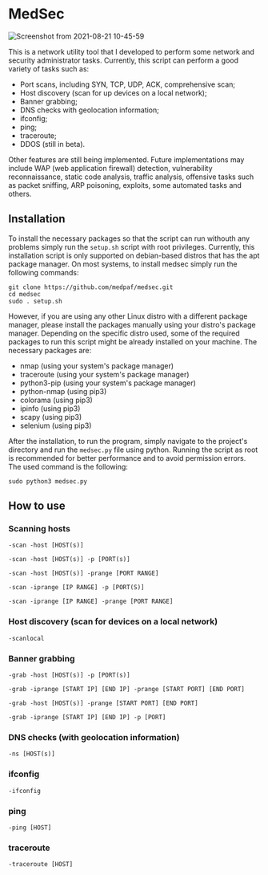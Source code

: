 # MedSec

![Screenshot from 2021-08-21 10-45-59](https://user-images.githubusercontent.com/61552222/131221155-334eea00-10e1-465c-9017-9cccc2991473.png)

This is a network utility tool that I developed to perform some network and security administrator tasks. Currently, this script can perform a good variety of tasks such as:
- Port scans, including SYN, TCP, UDP, ACK, comprehensive scan;
- Host discovery (scan for up devices on a local network);
- Banner grabbing;
- DNS checks with geolocation information;
- ifconfig;
- ping;
- traceroute;
- DDOS (still in beta).

Other features are still being implemented. Future implementations may include WAP (web application firewall) detection, vulnerability reconnaissance, static code analysis, traffic analysis, offensive tasks such as packet sniffing, ARP poisoning, exploits, some automated tasks and others.

## Installation

To install the necessary packages so that the script can run withouth any problems simply run the `setup.sh` script with root privileges. Currently, this installation script is only supported on debian-based distros that has the apt package manager. On most systems, to install medsec simply run the following commands:
```
git clone https://github.com/medpaf/medsec.git
cd medsec
sudo . setup.sh
```
However, if you are using any other Linux distro with a different package manager, please install the packages manually using your distro's package manager. Depending on the specific distro used, some of the required packages to run this script might be already installed on your machine.
The necessary packages are:
- nmap (using your system's package manager)
- traceroute (using your system's package manager)
- python3-pip (using your system's package manager)
- python-nmap (using pip3)
- colorama (using pip3)
- ipinfo (using pip3)
- scapy (using pip3)
- selenium (using pip3)

After the installation, to run the program, simply navigate to the project's directory and run the `medsec.py` file using python. Running the script as root is recommended for better performance and to avoid permission errors. The used command is the following:
```
sudo python3 medsec.py
```
## How to use
### Scanning hosts
```
-scan -host [HOST(s)] 
```
```
-scan -host [HOST(s)] -p [PORT(s)] 
```
```
-scan -host [HOST(s)] -prange [PORT RANGE] 
```
```
-scan -iprange [IP RANGE] -p [PORT(S)] 
```
```
-scan -iprange [IP RANGE] -prange [PORT RANGE]
```
### Host discovery (scan for devices on a local network)
```
-scanlocal
```
### Banner grabbing
```
-grab -host [HOST(s)] -p [PORT(s)]
```
```
-grab -iprange [START IP] [END IP] -prange [START PORT] [END PORT]
```
```
-grab -host [HOST(s)] -prange [START PORT] [END PORT]
```
```
-grab -iprange [START IP] [END IP] -p [PORT]
```
### DNS checks (with geolocation information)
```
-ns [HOST(s)]
```
### ifconfig
```
-ifconfig
```
### ping
```
-ping [HOST]
```
### traceroute
```
-traceroute [HOST]
```